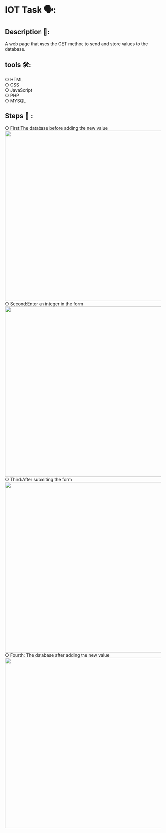 # IOT Task 🗣:

## Description 📄: 
A web page that uses the GET method to send and store values to the database.

## tools 🛠:
○ HTML <br />
○ CSS <br />
○ JavaScript <br />
○ PHP <br />
○ MYSQL <br />

## Steps :stars: :
○ First:The database before adding the new value <br />
<img src="img1.png" width=550>
<br />
○ Second:Enter an integer in the form <br />
<img src="img2.png" width=550>
<br />
○ Third:After submiting the form <br />
<img src="img3.png" width=550>
<br />
○ Fourth: The database after adding the new value <br />
<img src="img4.png" width=550>

